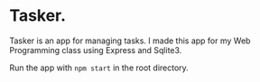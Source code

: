 # Tasker.
Tasker is an app for managing tasks.
I made this app for my Web Programming class using Express and Sqlite3.

Run the app with `npm start` in the root directory.
